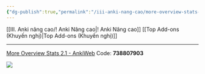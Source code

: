```yaml
---
{"dg-publish":true,"permalink":"/iii-anki-nang-cao/more-overview-stats-2-1/"}
---
```


[[III. Anki nâng cao/! Anki Nâng cao\|! Anki Nâng cao]]
[[Top Add-ons (Khuyến nghị)\|Top Add-ons (Khuyến nghị)]]
___
[More Overview Stats 2.1 - AnkiWeb](https://ankiweb.net/shared/info/738807903)
Code: **738807903**

![](https://i.imgur.com/zAhOMG4.png)
